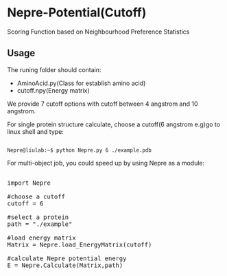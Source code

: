 # Nepre-Potential(Cutoff)
Scoring Function based on Neighbourhood Preference Statistics  

Usage
----------
The runing folder should contain:
* AminoAcid.py(Class for establish amino acid)
* cutoff.npy(Energy matrix)

We provide 7 cutoff options with cutoff between 4 angstrom and 10 angstrom.

For single protein structure calculate, choose a cutoff(6 angstrom e.g)go to linux shell and type:
<pre><code>
Nepre@liulab:~$ python Nepre.py 6 ./example.pdb
</code></pre>

For multi-object job, you could speed up by using Nepre as a module:

<pre></code>
import Nepre

#choose a cutoff
cutoff = 6

#select a protein
path = "./example"

#load energy matrix
Matrix = Nepre.load_EnergyMatrix(cutoff)

#calculate Nepre potential energy
E = Nepre.Calculate(Matrix,path)
</code></pre>

